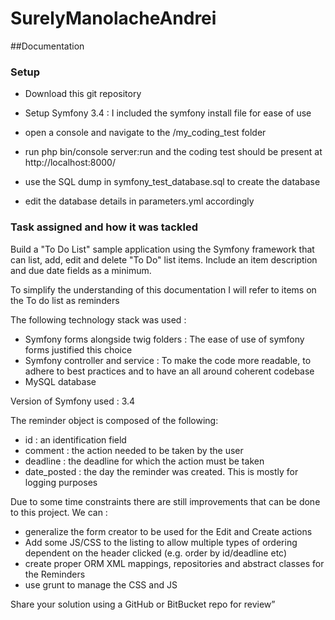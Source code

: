 # SurelyManolacheAndrei

##Documentation 
### Setup 
- Download this git repository
- Setup Symfony 3.4 : I included the symfony install file for ease of use
- open a console and navigate to the /my_coding_test folder
- run php bin/console server:run and the coding test should be present at http://localhost:8000/

- use the SQL dump in symfony_test_database.sql to create the database
- edit the database details in parameters.yml accordingly 

### Task assigned and how it was tackled 
Build a "To Do List" sample application using the Symfony framework that can list, add, edit and delete "To Do" list items. Include an item description and due date fields as a minimum.

To simplify the understanding of this documentation I will refer to items on the To do list as reminders

The following technology stack was used : 
- Symfony forms alongside twig folders : The ease of use of symfony forms justified this choice
- Symfony controller and service : To make the code more readable, to adhere to best practices and to have an all around coherent codebase
- MySQL database 

Version of Symfony used : 3.4

The reminder object is composed of the following: 
- id : an identification field 
- comment : the action needed to be taken by the user
- deadline : the deadline for which the action must be taken
- date_posted : the day the reminder was created. This is mostly for logging purposes

Due to some time constraints there are still improvements that can be done to this project. 
We can : 
- generalize the form creator to be used for the Edit and Create actions
- Add some JS/CSS to the listing to allow multiple types of ordering dependent on the header clicked (e.g. order by id/deadline etc)
- create proper ORM XML mappings, repositories and abstract classes for the Reminders 
- use grunt to manage the CSS and JS 


 

Share your solution using a GitHub or BitBucket repo for review”